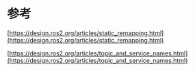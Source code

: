 
# 参考

[https://design.ros2.org/articles/static_remapping.html](https://design.ros2.org/articles/static_remapping.html)

[https://design.ros2.org/articles/topic_and_service_names.html](https://design.ros2.org/articles/topic_and_service_names.html)
